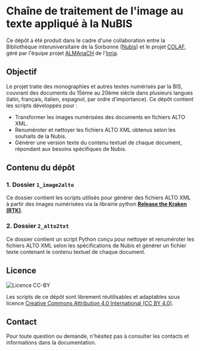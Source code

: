 # Chaîne de traitement de l'image au texte appliqué à la NuBIS

Ce dépôt a été produit dans le cadre d'une collaboration entre la Bibliothèque interuniversitaire de la Sorbonne ([Nubis](https://www.bis-sorbonne.fr/nubis)) et le projet [COLAF](https://colaf.huma-num.fr), géré par l'équipe projet [ALMAnaCH](https://team.inria.fr/almanach/) de l'[Inria](https://www.inria.fr).

## Objectif
Le projet traite des monographies et autres textes numérisés par la BIS, couvrant des documents du 15ème au 20ème siècle dans plusieurs langues (latin, français, italien, espagnol, par ordre d'importance). Ce dépôt contient les scripts développés pour :

- Transformer les images numérisées des documents en fichiers ALTO XML.
- Renuméroter et nettoyer les fichiers ALTO XML obtenus selon les souhaits de la Nubis.
- Générer une version texte du contenu textuel de chaque document, répondant aux besoins spécifiques de Nubis.

## Contenu du dépôt

### 1. Dossier `1_image2alto`
Ce dossier contient les scripts utilisés pour générer des fichiers ALTO XML à partir des images numérisées via la librairie python **[Release the Kraken (RTK)](https://kraken.re/)**.

### 2. Dossier `2_alto2txt`
Ce dossier contient un script Python conçu pour nettoyer et renuméroter les fichiers ALTO XML selon les spécifications de Nubis et générer un fichier texte contenant le contenu textuel de chaque document.

## Licence
![Licence CC-BY](https://licensebuttons.net/l/by/4.0/88x31.png)

Les scripts de ce dépôt sont librement réutilisables et adaptables sous licence [Creative Commons Attribution 4.0 International (CC BY 4.0)](https://creativecommons.org/licenses/by/4.0/).

## Contact
Pour toute question ou demande, n'hésitez pas à consulter les contacts et informations dans la documentation.

